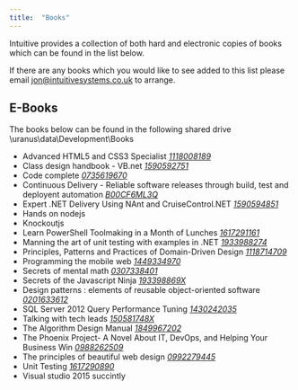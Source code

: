 ```yaml
---
title:  "Books"
---
```

Intuitive provides a collection of both hard and electronic copies of books which can be found in the list below.

If there are any books which you would like to see added to this list please email jon@intuitivesystems.co.uk to arrange.

## E-Books
The books below can be found in the following shared drive \\uranus\data\Development\Books

- Advanced HTML5 and CSS3 Specialist *[1118008189]*
- Class design handbook - VB.net *[1590592751]*
- Code complete *[0735619670]*
- Continuous Delivery - Reliable software releases through build, test and deployent automation *[B00CF6ML3Q]*
- Expert .NET Delivery Using NAnt and CruiseControl.NET *[1590594851]*
- Hands on nodejs
- Knockoutjs
- Learn PowerShell Toolmaking in a Month of Lunches *[1617291161]*
- Manning the art of unit testing with examples in .NET *[1933988274]*
- Principles, Patterns and Practices of Domain-Driven Design *[1118714709]*
- Programming the mobile web *[1449334970]*
- Secrets of mental math *[0307338401]*
- Secrets of the Javascript Ninja *[193398869X]*
- Design patterns : elements of reusable object-oriented software *[0201633612]*
- SQL Server 2012 Query Performance Tuning *[1430242035]*
- Talking with tech leads *[150581748X]*
- The Algorithm Design Manual *[1849967202]*
- The Phoenix Project- A Novel About IT, DevOps, and Helping Your Business Win *[0988262509]*
- The principles of beautiful web design *[0992279445]*
- Unit Testing *[1617290890]*
- Visual studio 2015 succintly

[1118008189]: https://www.amazon.co.uk/HTML-CSS-Design-Build-Sites/dp/1118008189/ref=sr_1_fkmr0_1?s=books&ie=UTF8&qid=1464002445&sr=1-1-fkmr0&keywords=Advanced+HTML5+and+CSS3+Specialist
[1590592751]: https://www.amazon.co.uk/Visual-Basic-Class-Design-Handbook/dp/1590592751/ref=sr_1_fkmr2_2?ie=UTF8&qid=1464003151&sr=8-2-fkmr2&keywords=Class+design+handbook+-+VB.net
[0735619670]: https://www.amazon.co.uk/Code-Complete-Practical-Handbook-Construction/dp/0735619670/ref=sr_1_1?ie=UTF8&qid=1464003220&sr=8-1&keywords=Code+complete
[B00CF6ML3Q]: https://www.amazon.co.uk/Continuous-Delivery-Deployment-Automation-Addison-Wesley/dp/B00CF6ML3Q/ref=sr_1_fkmr1_1?ie=UTF8&qid=1464003255&sr=8-1-fkmr1&keywords=Continuous+Delivery+-+Reliable+software+releases+through+build%2C+test+and+deployent+automation
[1590594851]: https://www.amazon.co.uk/Expert-Delivery-Using-CruiseControl-Net-Experts/dp/1590594851/ref=sr_1_1?ie=UTF8&qid=1464003306&sr=8-1&keywords=Expert+.NET+Delivery+Using+NAnt+and+CruiseControl.NET
[1617291161]: https://www.amazon.co.uk/Learn-PowerShell-Toolmaking-Month-Lunches/dp/1617291161/ref=sr_1_1?ie=UTF8&qid=1464003389&sr=8-1&keywords=Learn+PowerShell+Toolmaking+in+a+Month+of+Lunches
[1933988274]: https://www.amazon.co.uk/Art-Unit-Testing-Examples-NET/dp/1933988274/ref=sr_1_2?ie=UTF8&qid=1464003417&sr=8-2&keywords=Manning+the+art+of+unit+testing+with+examples+in+.NET
[1118714709]: https://www.amazon.co.uk/Patterns-Principles-Practices-Domain-Driven-Design/dp/1118714709/ref=sr_1_1?ie=UTF8&qid=1464003445&sr=8-1&keywords=Principles%2C+Patterns+and+Practices+of+Domain-Driven+Design
[1449334970]: https://www.amazon.co.uk/Programming-Mobile-Web-Maximiliano-Firtman/dp/1449334970/ref=sr_1_1?ie=UTF8&qid=1464003473&sr=8-1&keywords=Programming+the+mobile+web
[0307338401]: https://www.amazon.co.uk/Secrets-Mental-Math-Mathemagicians-Calculation/dp/0307338401/ref=sr_1_1?ie=UTF8&qid=1464003566&sr=8-1&keywords=Secrets+of+mental+math
[193398869X]: https://www.amazon.co.uk/Secrets-JavaScript-Ninja-John-Resig/dp/193398869X/ref=sr_1_1?ie=UTF8&qid=1464003597&sr=8-1&keywords=Secrets+of+the+Javascript+Ninja
[0201633612]: https://www.amazon.co.uk/Design-patterns-elements-reusable-object-oriented/dp/0201633612/ref=sr_1_1?ie=UTF8&qid=1464003623&sr=8-1&keywords=Software%2C+Elements+Of+Reusable+Object+Oriented
[1430242035]: https://www.amazon.co.uk/Server-Query-Performance-Tuning-Experts/dp/1430242035/ref=sr_1_1?ie=UTF8&qid=1464003685&sr=8-1&keywords=SQL+Server+2012+Query+Performance+Tuning
[150581748X]: https://www.amazon.co.uk/Talking-Tech-Leads-Novices-Practitioners/dp/150581748X/ref=sr_1_1?ie=UTF8&qid=1464003707&sr=8-1&keywords=Talking+with+tech+leads
[1849967202]: https://www.amazon.co.uk/Algorithm-Design-Manual-Steven-Skiena/dp/1849967202/ref=sr_1_1?ie=UTF8&qid=1464003728&sr=8-1&keywords=The+Algorithm+Design+Manual
[0988262509]: https://www.amazon.co.uk/Phoenix-Project-DevOps-Helping-Business/dp/0988262509/ref=sr_1_1?ie=UTF8&qid=1464003749&sr=8-1&keywords=The+Phoenix+Project-+A+Novel+About+IT%2C+DevOps%2C+and+Helping+Your+Business+Win
[0992279445]: https://www.amazon.co.uk/Principles-Beautiful-Web-Design/dp/0992279445/ref=sr_1_1?ie=UTF8&qid=1464003773&sr=8-1&keywords=The+principles+of+beautiful+web+design
[1617290890]: https://www.amazon.co.uk/Art-Unit-Testing-examples/dp/1617290890/ref=sr_1_1?ie=UTF8&qid=1464003819&sr=8-1&keywords=the+art+of+unit+testing



